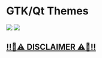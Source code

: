 # GTK/Qt Themes
![](./qtshowcase.gif)
![](./gtkshowcase.gif)

## [‼️🚨⚠️ DISCLAIMER ⚠️🚨‼️](../../README.md)
